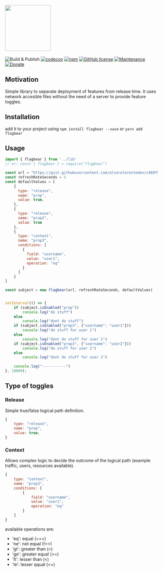# <img src="https://github.com/user-attachments/assets/38619cf4-fda9-4e1c-a3e9-da8a501689ef" height="150"> 

![Build & Publish](https://github.com/flagbear/flagbear-ts/workflows/Build%20&%20Publish/badge.svg?branch=master)
[![codecov](https://codecov.io/gh/flagbear/flagbear-ts/branch/master/graph/badge.svg)](https://codecov.io/gh/flagbear/flagbear-ts)
[![npm](https://img.shields.io/npm/dt/flagbear.svg)](https://github.com/flagbear/flagbear-ts)
[![GitHub license](https://img.shields.io/github/license/flagbear/flagbear-ts.svg)](https://github.com/flagbear/flagbear-ts/blob/master/LICENSE)
[![Maintenance](https://img.shields.io/badge/Maintained%3F-yes-green.svg)](https://GitHub.com/flagbear/flagbear-ts/graphs/commit-activity)
[![Donate](https://img.shields.io/badge/Donate-PayPal-green.svg)](https://www.paypal.me/kanekotic/)

## Motivation

Simple library to separate deployment of features from release time. It uses network accesible files without the need of a server to provide feature toggles.

## Installation

add it to your project using `npm install flagbear --save` or `yarn add flagbear`

## Usage

```js
import { flagbear } from '../lib'
// or: const { flagbear } = require("flagbear")

const url = "https://gist.githubusercontent.com/alvarolorentedev/c469f99bef5a5c0634b4a94a4acd6546/raw/toggles"
const refreshRateSeconds = 5
const defaultValues = [
    {
      type: "release",
      name: "prop",
      value: true,
    },
    {
      type: "release",
      name: "prop2",
      value: true
    },
    {
      type: "context",
      name: "prop3",
      conditions: [
        {
          field: "username",
          value: "user1",
          operation: "eq"
        }
      ]
    }
]

const subject = new flagbear(url, refreshRateSeconds, defaultValues)


setInterval(() => {
    if (subject.isEnabled("prop"))
        console.log("do stuff")
    else
        console.log("dont do stuff")
    if (subject.isEnabled("prop3", {"username": "user1"}))
        console.log("do stuff for user 1")
    else
        console.log("dont do stuff for user 1")
    if (subject.isEnabled("prop3", {"username": "user2"}))
        console.log("do stuff for user 2")
    else
        console.log("dont do stuff for user 2")
        
    console.log("-----------")
}, 10000);
```

## Type of toggles

### Release

Simple true/false logical path definition.
```js
{
    type: "release",
    name: "prop",
    value: true,
}
```

### Context

Allows complex logic to decide the outcome of the logical path (example traffic, users, resources available). 
```js
{
    type: "context",
    name: "prop3",
    conditions: [
        {
            field: "username",
            value: "user1",
            operation: "eq"
        }
    ]
}
```
available operations are:
* 'eq': equal (===)
* 'ne': not equal (!==)
* 'gt': greater than (>)
* 'ge': greater equal (>=)
* 'lt': lesser than (<)
* 'le': lesser qqual (<=)
